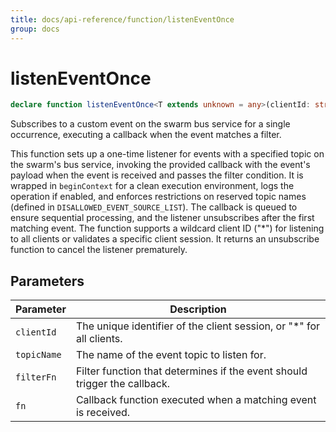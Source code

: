 ```yaml
---
title: docs/api-reference/function/listenEventOnce
group: docs
---
```


# listenEventOnce

```ts
declare function listenEventOnce<T extends unknown = any>(clientId: string, topicName: string, filterFn: (event: T) => boolean, fn: (data: T) => void): () => void;
```

Subscribes to a custom event on the swarm bus service for a single occurrence, executing a callback when the event matches a filter.

This function sets up a one-time listener for events with a specified topic on the swarm's bus service, invoking the provided callback with the
event's payload when the event is received and passes the filter condition. It is wrapped in `beginContext` for a clean execution environment,
logs the operation if enabled, and enforces restrictions on reserved topic names (defined in `DISALLOWED_EVENT_SOURCE_LIST`). The callback is
queued to ensure sequential processing, and the listener unsubscribes after the first matching event. The function supports a wildcard client ID
("*") for listening to all clients or validates a specific client session. It returns an unsubscribe function to cancel the listener prematurely.

## Parameters

| Parameter | Description |
|-----------|-------------|
| `clientId` | The unique identifier of the client session, or "*" for all clients. |
| `topicName` | The name of the event topic to listen for. |
| `filterFn` | Filter function that determines if the event should trigger the callback. |
| `fn` | Callback function executed when a matching event is received. |
